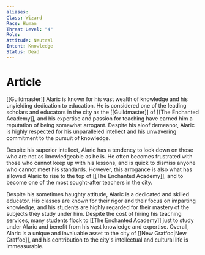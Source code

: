 ```yaml
---
aliases: 
Class: Wizard
Race: Human
Threat Level: "4"
Role: 
Attitude: Neutral
Intent: Knowledge
Status: Dead
---
```


# Article
[[Guildmaster]] Alaric is known for his vast wealth of knowledge and his unyielding dedication to education. He is considered one of the leading scholars and educators in the city as the [[Guildmaster]] of [[The Enchanted Academy]], and his expertise and passion for teaching have earned him a reputation of being somewhat arrogant. Despite his aloof demeanor, Alaric is highly respected for his unparalleled intellect and his unwavering commitment to the pursuit of knowledge.

Despite his superior intellect, Alaric has a tendency to look down on those who are not as knowledgeable as he is. He often becomes frustrated with those who cannot keep up with his lessons, and is quick to dismiss anyone who cannot meet his standards. However, this arrogance is also what has allowed Alaric to rise to the top of [[The Enchanted Academy]], and to become one of the most sought-after teachers in the city.

Despite his sometimes haughty attitude, Alaric is a dedicated and skilled educator. His classes are known for their rigor and their focus on imparting knowledge, and his students are highly regarded for their mastery of the subjects they study under him. Despite the cost of hiring his teaching services, many students flock to [[The Enchanted Academy]] just to study under Alaric and benefit from his vast knowledge and expertise. Overall, Alaric is a unique and invaluable asset to the city of [[New Graffoc|New Graffoc]], and his contribution to the city's intellectual and cultural life is immeasurable.